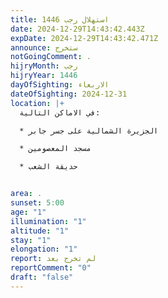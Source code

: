 ```yaml
---
title: استهلال رجب 1446
date: 2024-12-29T14:43:42.443Z
expDate: 2024-12-29T14:43:42.471Z
announce: ستخرج
notGoingComment: .
hijryMonth: رجب
hijryYear: 1446
dayOfSighting: الاربعاء
dateOfSighting: 2024-12-31
location: |+
  في الاماكن التالية:

  * الجزيرة الشمالية على جسر جابر

  * مسجد المعصومين

  * حديقة الشعب


area: .
sunset: 5:00
age: "1"
illumination: "1"
altitude: "1"
stay: "1"
elongation: "1"
report: لم تخرج بعد
reportComment: "0"
draft: "false"
---
```

